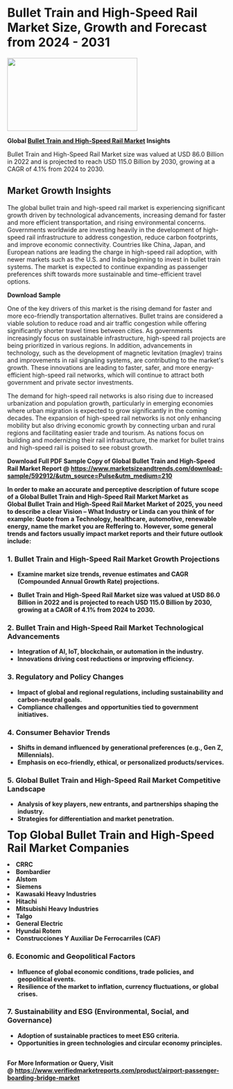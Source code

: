 <H1>Bullet Train and High-Speed Rail Market Size, Growth and Forecast from 2024 - 2031</H1><img class="aligncenter size-medium wp-image-584254" src="https://thirdeyenews.in/wp-content/uploads/2024/09/Global-Market-Research-300x168.jpeg" alt="" width="300" height="168" /><p><strong>Global&nbsp;<a href="https://www.marketsizeandtrends.com/download-sample/592912/&amp;utm_source=Pulse&amp;utm_medium=210">Bullet Train and High-Speed Rail Market</a> Insights</strong></p><p>Bullet Train and High-Speed Rail Market size was valued at USD 86.0 Billion in 2022 and is projected to reach USD 115.0 Billion by 2030, growing at a CAGR of 4.1% from 2024 to 2030.</p><p><h2>Market Growth Insights</h2> <p>The global bullet train and high-speed rail market is experiencing significant growth driven by technological advancements, increasing demand for faster and more efficient transportation, and rising environmental concerns. Governments worldwide are investing heavily in the development of high-speed rail infrastructure to address congestion, reduce carbon footprints, and improve economic connectivity. Countries like China, Japan, and European nations are leading the charge in high-speed rail adoption, with newer markets such as the U.S. and India beginning to invest in bullet train systems. The market is expected to continue expanding as passenger preferences shift towards more sustainable and time-efficient travel options.</p> <p><strong>Download Sample</strong></p> <p>One of the key drivers of this market is the rising demand for faster and more eco-friendly transportation alternatives. Bullet trains are considered a viable solution to reduce road and air traffic congestion while offering significantly shorter travel times between cities. As governments increasingly focus on sustainable infrastructure, high-speed rail projects are being prioritized in various regions. In addition, advancements in technology, such as the development of magnetic levitation (maglev) trains and improvements in rail signaling systems, are contributing to the market's growth. These innovations are leading to faster, safer, and more energy-efficient high-speed rail networks, which will continue to attract both government and private sector investments.</p> <p>The demand for high-speed rail networks is also rising due to increased urbanization and population growth, particularly in emerging economies where urban migration is expected to grow significantly in the coming decades. The expansion of high-speed rail networks is not only enhancing mobility but also driving economic growth by connecting urban and rural regions and facilitating easier trade and tourism. As nations focus on building and modernizing their rail infrastructure, the market for bullet trains and high-speed rail is poised to see robust growth.</p> <p><strong></p><p><span class=""><strong>Download Full PDF Sample Copy of Global Bullet Train and High-Speed Rail Market Report</strong> @ <a href="https://www.marketsizeandtrends.com/download-sample/592912/&amp;utm_source=Pulse&amp;utm_medium=210" target="_blank">https://www.marketsizeandtrends.com/download-sample/592912/&amp;utm_source=Pulse&amp;utm_medium=210</a></span></p><p>In order to make an accurate and perceptive description of future scope of a Global&nbsp;Bullet Train and High-Speed Rail Market Market as Global&nbsp;Bullet Train and High-Speed Rail Market Market of 2025, you need to describe a clear Vision &ndash; What Industry or Linda can you think of for example: Quote from a Technology, healthcare, automotive, renewable energy, name the market you are Reffering to. However, some general trends and factors usually impact market reports and their future outlook include:</p><h3>1.&nbsp;<strong>Bullet Train and High-Speed Rail Market Growth Projections</strong></h3><ul><li>Examine market size trends, revenue estimates and CAGR (Compounded Annual Growth Rate) projections.</li><li><p>Bullet Train and High-Speed Rail Market size was valued at USD 86.0 Billion in 2022 and is projected to reach USD 115.0 Billion by 2030, growing at a CAGR of 4.1% from 2024 to 2030.</p></li></ul><h3>2.&nbsp;<strong>Bullet Train and High-Speed Rail Market Technological Advancements</strong></h3><ul><li>Integration of AI, IoT, blockchain, or automation in the industry.</li><li>Innovations driving cost reductions or improving efficiency.</li></ul><h3>3.&nbsp;<strong>Regulatory and Policy Changes</strong></h3><ul><li>Impact of global and regional regulations, including sustainability and carbon-neutral goals.</li><li>Compliance challenges and opportunities tied to government initiatives.</li></ul><h3>4.&nbsp;<strong>Consumer Behavior Trends</strong></h3><ul><li>Shifts in demand influenced by generational preferences (e.g., Gen Z, Millennials).</li><li>Emphasis on eco-friendly, ethical, or personalized products/services.</li></ul><h3>5.&nbsp;<strong>Global Bullet Train and High-Speed Rail Market Competitive Landscape</strong></h3><ul><li>Analysis of key players, new entrants, and partnerships shaping the industry.</li><li>Strategies for differentiation and market penetration.</li></ul><p data-pm-slice="1 1 []"><span style="color: inherit; font-family: inherit; font-size: 25px;">Top Global Bullet Train and High-Speed Rail Market Companies</span></p><div class="" data-test-id=""><p><li>CRRC</li><li> Bombardier</li><li> Alstom</li><li> Siemens</li><li> Kawasaki Heavy Industries</li><li> Hitachi</li><li> Mitsubishi Heavy Industries</li><li> Talgo</li><li> General Electric</li><li> Hyundai Rotem</li><li> Construcciones Y Auxiliar De Ferrocarriles (CAF)</li></p></div><h3>6.&nbsp;<strong>Economic and Geopolitical Factors</strong></h3><ul><li>Influence of global economic conditions, trade policies, and geopolitical events.</li><li>Resilience of the market to inflation, currency fluctuations, or global crises.</li></ul><h3>7.&nbsp;<strong>Sustainability and ESG (Environmental, Social, and Governance)</strong></h3><ul><li>Adoption of sustainable practices to meet ESG criteria.</li><li>Opportunities in green technologies and circular economy principles.</li></ul><h2><strong style="font-size: 14px;">For More Information or Query, Visit @&nbsp;</strong><a style="background-color: #ffffff; font-size: 14px;" href="https://www.marketsizeandtrends.com/report/bullet-train-and-high-speed-rail-market/" target="_blank">https://www.verifiedmarketreports.com/product/airport-passenger-boarding-bridge-market</a></h2>
